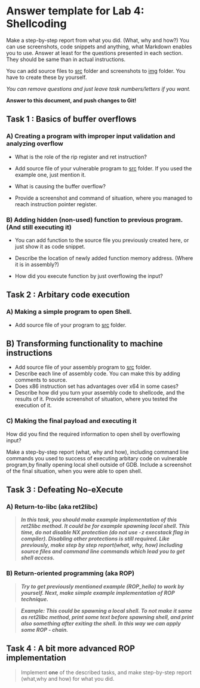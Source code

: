 # Answer template for Lab 4: Shellcoding

Make a step-by-step report from what you did. (What, why and how?)
You can use screenshots, code snippets and anything, what Markdown enables you to use. Answer at least for the questions presented in each section.
They should be same than in actual instructions. 

You can add source files to [src](src) folder and screenshots to [img](img) folder.
You have to create these by yourself.

*You can remove questions and just leave task numbers/letters if you want.*

**Answer to this document, and push changes to Git!**

## Task 1 : Basics of buffer overflows

### A) Creating a program with improper input validation and analyzing overflow

* What is the role of the rip register and ret instruction?

* Add source file of your vulnerable program to [src](src) folder. If you used the example one, just mention it.

* What is causing the buffer overflow?

* Provide a screenshot and command of situation, where you managed to reach instruction pointer register.

### B) Adding hidden (non-used) function to previous program. (And still executing it)

* You can add function to the source file you previously created here, or just show it as code snippet.

* Describe the location of newly added function memory address. (Where it is in assembly?)

* How did you execute function by just overflowing the input?


## Task 2 : Arbitary code execution

### A) Making a simple program to open Shell.

* Add source file of your program to [src](src) folder.

## B) Transforming functionality to machine instructions

* Add source file of your assembly program to [src](src) folder.
* Describe each line of assembly code. You can make this by adding comments to source.
* Does x86 instruction set has advantages over x64 in some cases?
* Describe how did you turn your assembly code to shellcode, and the results of it. Provide screenshot of situation, where you tested the execution of it.

### C) Making the final payload and executing it

How did you find the required information to open shell by overflowing input?

Make a step-by-step report (what, why and how), including command line commands you used to success of executing arbitary code on vulnerable program,by finally opening local shell outside of GDB.
Include a screenshot of the final situation, when you were able to open shell.

## Task 3 : Defeating No-eXecute

### A) Return-to-libc (aka ret2libc)

> ***In this task, you should make example implementation of this ret2libc method. It could be for example spawning local shell. This time, **do not** disable NX protection (do not use -z execstack flag in compiler). Disabling other protections is still required. Like previously, make step by step report(what, why, how) including source files and command line commands which lead you to get shell access.***


### B) Return-oriented programming (aka ROP)

> ***Try to get previously mentioned example (ROP_hello) to work by yourself. Next, make simple example implementation of ROP technique.***

> ***Example: This could be spawning a local shell. To not make it same as ret2libc method, print some text before spawning shell, and print also something after exiting the shell. In this way we can apply some ROP - chain.***

## Task 4 : A bit more advanced ROP implementation

> Implement **one** of the described tasks, and make step-by-step report (what,why and how) for what you did.